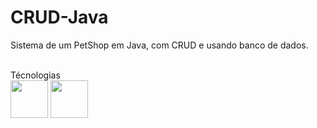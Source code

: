 # CRUD-Java

Sistema de um PetShop em Java, com CRUD e usando banco de dados.<br><br>

Técnologias <br>
 <img src="https://cdn.jsdelivr.net/gh/devicons/devicon/icons/java/java-original-wordmark.svg" height=60  width=60 />
<img src="https://cdn.jsdelivr.net/gh/devicons/devicon/icons/mysql/mysql-original-wordmark.svg" height=60  width=60 />
          
          
